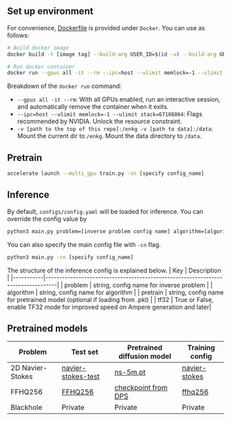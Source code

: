 ## Set up environment
For convenience, [Dockerfile](Docker/Dockerfile) is provided under `Docker`. 
You can use as follows:

```bash
# Build docker image
docker build -t [image tag] --build-arg USER_ID=$(id -u) --build-arg GROUP_ID=$(id -g) .

# Run docker container
docker run --gpus all -it --rm --ipc=host --ulimit memlock=-1 --ulimit stack=67108864 -v [path to the top of this git repo]:/enkg -v [path to data]:/data [image tag]
```
Breakdown of the `docker run` command:
- `--gpus all -it --rm`: With all GPUs enabled, run an interactive session, and automatically remove the container when it exits.
- `--ipc=host --ulimit memlock=-1 --ulimit stack=67108864`: Flags recommended by NVIDIA. Unlock the resource constraint.
- `-v [path to the top of this repo]:/enkg -v [path to data]:/data`: Mount the current dir to `/enkg`. Mount the data directory to `/data`.

## Pretrain

```bash
accelerate launch --multi_gpu train.py -cn [specify config_name]
```

## Inference


By default, `configs/config.yaml` will be loaded for inference. You can override the config value by
```bash
python3 main.py problem=[inverse problem config name] algorithm=[algorithm config name] pretrain=[pretrained model config name]
```
You can also specify the main config file with `-cn` flag. 
```bash
python3 main.py -cn [specify config_name]
```

The structure of the inference config is explained below. 
| Key       | Description                                                       |
|-----------|----------------------------------------------------------------------------------|
| problem   | string, config name for inverse problem                                          |
| algorithm | string, config name for algorithm                                                |
| pretrain  | string, config name for pretrained model (optional if loading from .pkl)         |
| tf32      | True or False, enable TF32 mode for improved speed on Ampere generation and later|


## Pretrained models

| Problem | Test set | Pretrained diffusion model| Training config |
|---------|-------------|---------------------------| ------------- |
| 2D Navier-Stokes | [navier-stokes-test](https://enkg.s3.us-east-2.amazonaws.com/navier-stokes-test.zip) | [ns-5m.pt](https://enkg.s3.us-east-2.amazonaws.com/ns-5m.pt) | [navier-stokes](configs/pretrain/navier-stokes.yaml) |
|FFHQ256 | [FFHQ256](https://enkg.s3.us-east-2.amazonaws.com/ffhq256-val.zip) | [checkpoint from DPS](https://enkg.s3.us-east-2.amazonaws.com/ffhq256.pt) | [ffhq256](configs/pretrain/ffhq256.yaml)|
|Blackhole | Private | Private | Private |
